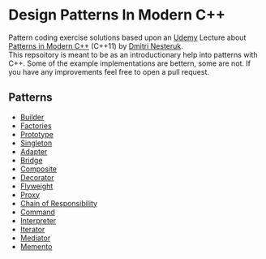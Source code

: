 # Design Patterns In Modern C++
Pattern coding exercise solutions based upon an [Udemy](https://www.udemy.com) Lecture about [Patterns in Modern C++](https://www.udemy.com/patterns-cplusplus/) (C++11) by [Dmitri Nesteruk](https://www.udemy.com/user/dmitrinesteruk/).\
This repsoitory is meant to be as an introductionary help into patterns with C++. Some of the example implementations are bettern, some are not. If you have any improvements feel free to open a pull request.

## Patterns
- [Builder](https://github.com/Ben1980/DesignPatternsInModernCPP/blob/master/builder.h)
- [Factories](https://github.com/Ben1980/DesignPatternsInModernCPP/blob/master/factory.h)
- [Prototype](https://github.com/Ben1980/DesignPatternsInModernCPP/blob/master/prototype.h)
- [Singleton](https://github.com/Ben1980/DesignPatternsInModernCPP/blob/master/singleton.h)
- [Adapter](https://github.com/Ben1980/DesignPatternsInModernCPP/blob/master/adapter.h)
- [Bridge](https://github.com/Ben1980/DesignPatternsInModernCPP/blob/master/bridge.h)
- [Composite](https://github.com/Ben1980/DesignPatternsInModernCPP/blob/master/composition.h)
- [Decorator](https://github.com/Ben1980/DesignPatternsInModernCPP/blob/master/decorator.h)
- [Flyweight](https://github.com/Ben1980/DesignPatternsInModernCPP/blob/master/flyweight.h)
- [Proxy](https://github.com/Ben1980/DesignPatternsInModernCPP/blob/master/proxy.h)
- [Chain of Responsibility](https://github.com/Ben1980/DesignPatternsInModernCPP/blob/master/chainOfResponsibility.h)
- [Command](https://github.com/Ben1980/DesignPatternsInModernCPP/blob/master/command.h)
- [Interpreter](https://github.com/Ben1980/DesignPatternsInModernCPP/blob/master/expressionProcessor.h)
- [Iterator](https://github.com/Ben1980/DesignPatternsInModernCPP/blob/master/iterator.h)
- [Mediator](https://github.com/Ben1980/DesignPatternsInModernCPP/blob/master/mediator.h)
- [Memento](https://github.com/Ben1980/DesignPatternsInModernCPP/blob/master/memento.h)
